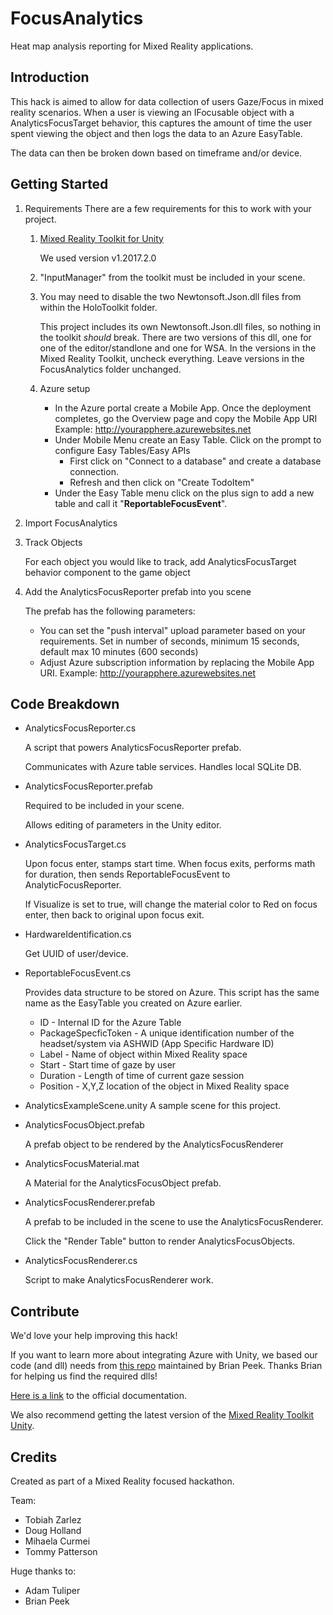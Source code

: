# FocusAnalytics
Heat map analysis reporting for Mixed Reality applications.

## Introduction
This hack is aimed to allow for data collection of users Gaze/Focus in mixed reality scenarios. When a user is viewing an IFocusable object with a AnalyticsFocusTarget behavior, this captures the amount of time the user spent viewing the object and then logs the data to an Azure EasyTable.   

The data can then be broken down based on timeframe and/or device. 

## Getting Started
1. Requirements
    There are a few requirements for this to work with your project.
    1. [Mixed Reality Toolkit for Unity](https://github.com/Microsoft/MixedRealityToolkit-Unity)

        We used version v1.2017.2.0

    1. "InputManager" from the toolkit must be included in your scene. 
    1. You may need to disable the two Newtonsoft.Json.dll files from within the HoloToolkit folder.

        This project includes its own Newtonsoft.Json.dll files, so nothing in the toolkit *should* break.
        There are two versions of this dll, one for one of the editor/standlone and one for WSA.
        In the versions in the Mixed Reality Toolkit, uncheck everything. Leave versions in the FocusAnalytics folder unchanged.
    1. Azure setup
        - In the Azure portal create a Mobile App. Once the deployment completes, go the Overview page and copy the Mobile App URI Example: http://yourapphere.azurewebsites.net
        - Under Mobile Menu create an Easy Table. Click on the prompt to configure Easy Tables/Easy APIs
            - First click on "Connect to a database" and create a database connection.
            - Refresh and then click on "Create TodoItem"
        - Under the Easy Table menu  click on the plus sign to add a new table and call it "**ReportableFocusEvent**".  

1. Import FocusAnalytics
1. Track Objects

    For each object you would like to track, add AnalyticsFocusTarget behavior component to the game object
1. Add the AnalyticsFocusReporter prefab into you scene

    The prefab has the following parameters:

    - You can set the "push interval" upload parameter based on your requirements. Set in number of seconds, minimum 15 seconds, default max 10 minutes (600 seconds)
	- Adjust Azure subscription information by replacing the Mobile App URI. Example: http://yourapphere.azurewebsites.net

## Code Breakdown

- AnalyticsFocusReporter.cs 

    A script that powers AnalyticsFocusReporter prefab.

    Communicates with Azure table services. Handles local SQLite DB.

- AnalyticsFocusReporter.prefab

    Required to be included in your scene.

    Allows editing of parameters in the Unity editor.

- AnalyticsFocusTarget.cs

    Upon focus enter, stamps start time. When focus exits, performs math for duration, then sends ReportableFocusEvent to AnalyticFocusReporter.
    
    If Visualize is set to true, will change the material color to Red on focus enter, then back to original upon focus exit. 

- HardwareIdentification.cs

    Get UUID of user/device.

- ReportableFocusEvent.cs

    Provides data structure to be stored on Azure. This script has the same name as the EasyTable you created on Azure earlier.

    - ID - Internal ID for the Azure Table
    - PackageSpecficToken - A unique identification number of the headset/system via ASHWID (App Specific Hardware ID) 
    - Label  - Name of object within Mixed Reality space
    - Start - Start time of gaze by user
    - Duration - Length of time of current gaze session
    - Position - X,Y,Z location of the object in Mixed Reality space

- AnalyticsExampleScene.unity
    A sample scene for this project.

- AnalyticsFocusObject.prefab

    A prefab object to be rendered by the AnalyticsFocusRenderer

- AnalyticsFocusMaterial.mat

    A Material for the AnalyticsFocusObject prefab.

- AnalyticsFocusRenderer.prefab

    A prefab to be included in the scene to use the AnalyticsFocusRenderer.

    Click the "Render Table" button to render AnalyticsFocusObjects.

- AnalyticsFocusRenderer.cs
    
    Script to make AnalyticsFocusRenderer work.

## Contribute
We'd love your help improving this hack!

If you want to learn more about integrating Azure with Unity, we based our code (and dll) needs from [this repo](https://github.com/BrianPeek/AzureSamples-Unity) maintained by Brian Peek. Thanks Brian for helping us find the required dlls!

[Here is a link](https://docs.microsoft.com/en-us/sandbox/gamedev/unity/azure-mobile-apps-unity) to the official documentation.

We also recommend getting the latest version of the [Mixed Reality Toolkit Unity](https://github.com/Microsoft/MixedRealityToolkit-Unity).

## Credits
Created as part of a Mixed Reality focused hackathon.

Team:
- Tobiah Zarlez
- Doug Holland
- Mihaela Curmei
- Tommy Patterson

Huge thanks to:
- Adam Tuliper
- Brian Peek